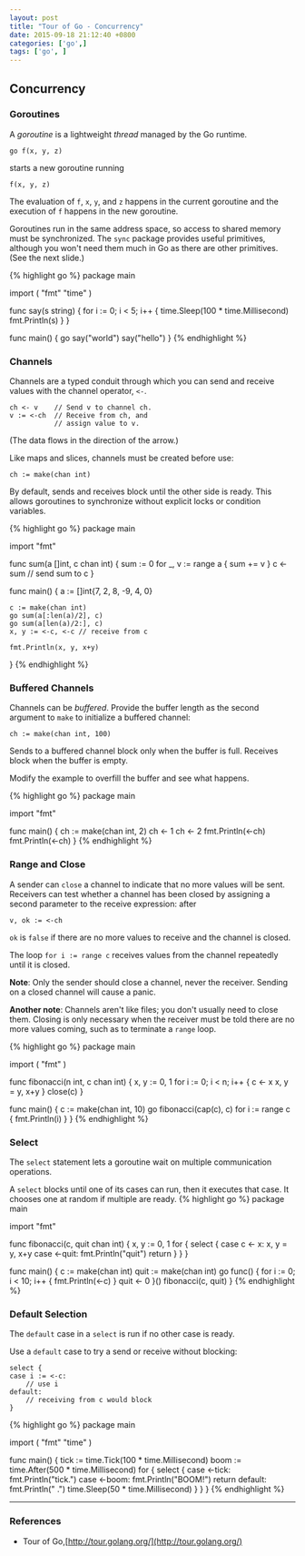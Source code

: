 ```yaml
---
layout: post
title: "Tour of Go - Concurrency"
date: 2015-09-18 21:12:40 +0800
categories: ['go',]
tags: ['go', ]
---
```

## Concurrency

### Goroutines

A *goroutine* is a lightweight *thread* managed by the Go runtime.

    go f(x, y, z)

starts a new goroutine running

    f(x, y, z)

The evaluation of `f`, `x`, `y`, and `z` happens in the current goroutine and the execution of `f` happens in the new goroutine.

Goroutines run in the same address space, so access to shared memory must be synchronized. The `sync` package provides useful primitives, although you won't need them much in Go as there are other primitives. (See the next slide.)

{% highlight go %}
package main

import (
	"fmt"
	"time"
)

func say(s string) {
	for i := 0; i < 5; i++ {
		time.Sleep(100 * time.Millisecond)
		fmt.Println(s)
	}
}

func main() {
	go say("world")
	say("hello")
}
{% endhighlight %}

### Channels

Channels are a typed conduit through which you can send and receive values with the channel operator, `<-`.

    ch <- v    // Send v to channel ch.
    v := <-ch  // Receive from ch, and
               // assign value to v.

(The data flows in the direction of the arrow.)

Like maps and slices, channels must be created before use:

    ch := make(chan int)

By default, sends and receives block until the other side is ready. This allows goroutines to synchronize without explicit locks or condition variables.

{% highlight go %}
package main

import "fmt"

func sum(a []int, c chan int) {
	sum := 0
	for _, v := range a {
		sum += v
	}
	c <- sum // send sum to c
}

func main() {
	a := []int{7, 2, 8, -9, 4, 0}

	c := make(chan int)
	go sum(a[:len(a)/2], c)
	go sum(a[len(a)/2:], c)
	x, y := <-c, <-c // receive from c

	fmt.Println(x, y, x+y)
}
{% endhighlight %}

### Buffered Channels

Channels can be *buffered*. Provide the buffer length as the second argument to `make` to initialize a buffered channel:

    ch := make(chan int, 100)

Sends to a buffered channel block only when the buffer is full. Receives block when the buffer is empty.

Modify the example to overfill the buffer and see what happens.

{% highlight go %}
package main

import "fmt"

func main() {
	ch := make(chan int, 2)
	ch <- 1
	ch <- 2
	fmt.Println(<-ch)
	fmt.Println(<-ch)
}
{% endhighlight %}

### Range and Close

A sender can `close` a channel to indicate that no more values will be sent. Receivers can test whether a channel has been closed by assigning a second parameter to the receive expression: after

    v, ok := <-ch

`ok` is `false` if there are no more values to receive and the channel is closed.

The loop `for i := range c` receives values from the channel repeatedly until it is closed.

**Note**: Only the sender should close a channel, never the receiver. Sending on a closed channel will cause a panic.

**Another note**: Channels aren't like files; you don't usually need to close them. Closing is only necessary when the receiver must be told there are no more values coming, such as to terminate a `range` loop.

{% highlight go %}
package main

import (
	"fmt"
)

func fibonacci(n int, c chan int) {
	x, y := 0, 1
	for i := 0; i < n; i++ {
		c <- x
		x, y = y, x+y
	}
	close(c)
}

func main() {
	c := make(chan int, 10)
	go fibonacci(cap(c), c)
	for i := range c {
		fmt.Println(i)
	}
}
{% endhighlight %}

### Select

The `select` statement lets a goroutine wait on multiple communication operations.

A `select` blocks until one of its cases can run, then it executes that case. It chooses one at random if multiple are ready.
{% highlight go %}
package main

import "fmt"

func fibonacci(c, quit chan int) {
	x, y := 0, 1
	for {
		select {
		case c <- x:
			x, y = y, x+y
		case <-quit:
			fmt.Println("quit")
			return
		}
	}
}

func main() {
	c := make(chan int)
	quit := make(chan int)
	go func() {
		for i := 0; i < 10; i++ {
			fmt.Println(<-c)
		}
		quit <- 0
	}()
	fibonacci(c, quit)
}
{% endhighlight %}

### Default Selection

The `default` case in a `select` is run if no other case is ready.

Use a `default` case to try a send or receive without blocking:

    select {
    case i := <-c:
        // use i
    default:
        // receiving from c would block
    }
{% highlight go %}
package main

import (
	"fmt"
	"time"
)

func main() {
	tick := time.Tick(100 * time.Millisecond)
	boom := time.After(500 * time.Millisecond)
	for {
		select {
		case <-tick:
			fmt.Println("tick.")
		case <-boom:
			fmt.Println("BOOM!")
			return
		default:
			fmt.Println("    .")
			time.Sleep(50 * time.Millisecond)
		}
	}
}
{% endhighlight %}

* * *

### References

* Tour of Go,[http://tour.golang.org/](http://tour.golang.org/)
